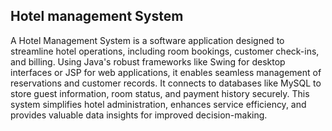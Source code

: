 ## Hotel management System
A Hotel Management System is a software application designed to streamline hotel operations, including room bookings, customer check-ins, and billing. Using Java's robust frameworks like Swing for desktop interfaces or JSP for web applications, it enables seamless management of reservations and customer records. It connects to databases like MySQL to store guest information, room status, and payment history securely. This system simplifies hotel administration, enhances service efficiency, and provides valuable data insights for improved decision-making.
